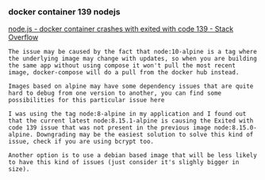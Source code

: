 ###  docker container 139 nodejs


[node.js - docker container crashes with exited with code 139 - Stack Overflow](https://stackoverflow.com/questions/53124463/docker-container-crashes-with-exited-with-code-139?rq=1)


 

```shell
The issue may be caused by the fact that node:10-alpine is a tag where the underlying image may change with updates, so when you are building the same app without using compose it won't pull the most recent image, docker-compose will do a pull from the docker hub instead.

Images based on alpine may have some dependency issues that are quite hard to debug from one version to another, you can find some possibilities for this particular issue here

I was using the tag node:8-alpine in my application and I found out that the current latest node:8.15.1-alpine is causing the Exited with code 139 issue that was not present in the previous image node:8.15.0-alpine. Downgrading may be the easiest solution to solve this kind of issue, check if you are using bcrypt too.

Another option is to use a debian based image that will be less likely to have this kind of issues (just consider it's slighly bigger in size).


```
